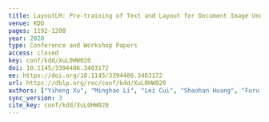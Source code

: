 ```yaml
---
title: LayoutLM: Pre-training of Text and Layout for Document Image Understanding.
venue: KDD
pages: 1192-1200
year: 2020
type: Conference and Workshop Papers
access: closed
key: conf/kdd/XuL0HW020
doi: 10.1145/3394486.3403172
ee: https://doi.org/10.1145/3394486.3403172
url: https://dblp.org/rec/conf/kdd/XuL0HW020
authors: ["Yiheng Xu", "Minghao Li", "Lei Cui", "Shaohan Huang", "Furu Wei", "Ming Zhou"]
sync_version: 3
cite_key: conf/kdd/XuL0HW020
---
```

